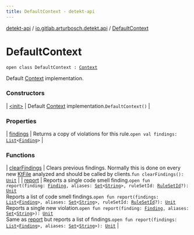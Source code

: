 ```yaml
---
title: DefaultContext - detekt-api
---
```


[detekt-api](../../index.html) / [io.gitlab.arturbosch.detekt.api](../index.html) / [DefaultContext](./index.html)

# DefaultContext

`open class DefaultContext : `[`Context`](../-context/index.html)

Default [Context](../-context/index.html) implementation.

### Constructors

| [&lt;init&gt;](-init-.html) | Default [Context](../-context/index.html) implementation.`DefaultContext()` |

### Properties

| [findings](findings.html) | Returns a copy of violations for this rule.`open val findings: `[`List`](https://kotlinlang.org/api/latest/jvm/stdlib/kotlin.collections/-list/index.html)`<`[`Finding`](../-finding/index.html)`>` |

### Functions

| [clearFindings](clear-findings.html) | Clears previous findings. Normally this is done on every new [KtFile](#) analyzed and should be called by clients.`fun clearFindings(): `[`Unit`](https://kotlinlang.org/api/latest/jvm/stdlib/kotlin/-unit/index.html) |
| [report](report.html) | Reports a single code smell finding.`open fun report(finding: `[`Finding`](../-finding/index.html)`, aliases: `[`Set`](https://kotlinlang.org/api/latest/jvm/stdlib/kotlin.collections/-set/index.html)`<`[`String`](https://kotlinlang.org/api/latest/jvm/stdlib/kotlin/-string/index.html)`>, ruleSetId: `[`RuleSetId`](../-rule-set-id.html)`?): `[`Unit`](https://kotlinlang.org/api/latest/jvm/stdlib/kotlin/-unit/index.html)<br>Reports a list of code smell findings.`open fun report(findings: `[`List`](https://kotlinlang.org/api/latest/jvm/stdlib/kotlin.collections/-list/index.html)`<`[`Finding`](../-finding/index.html)`>, aliases: `[`Set`](https://kotlinlang.org/api/latest/jvm/stdlib/kotlin.collections/-set/index.html)`<`[`String`](https://kotlinlang.org/api/latest/jvm/stdlib/kotlin/-string/index.html)`>, ruleSetId: `[`RuleSetId`](../-rule-set-id.html)`?): `[`Unit`](https://kotlinlang.org/api/latest/jvm/stdlib/kotlin/-unit/index.html)<br>Reports a single new violation.`open fun report(finding: `[`Finding`](../-finding/index.html)`, aliases: `[`Set`](https://kotlinlang.org/api/latest/jvm/stdlib/kotlin.collections/-set/index.html)`<`[`String`](https://kotlinlang.org/api/latest/jvm/stdlib/kotlin/-string/index.html)`>): `[`Unit`](https://kotlinlang.org/api/latest/jvm/stdlib/kotlin/-unit/index.html)<br>Same as [report](../-context/report.html) but reports a list of findings.`open fun report(findings: `[`List`](https://kotlinlang.org/api/latest/jvm/stdlib/kotlin.collections/-list/index.html)`<`[`Finding`](../-finding/index.html)`>, aliases: `[`Set`](https://kotlinlang.org/api/latest/jvm/stdlib/kotlin.collections/-set/index.html)`<`[`String`](https://kotlinlang.org/api/latest/jvm/stdlib/kotlin/-string/index.html)`>): `[`Unit`](https://kotlinlang.org/api/latest/jvm/stdlib/kotlin/-unit/index.html) |

